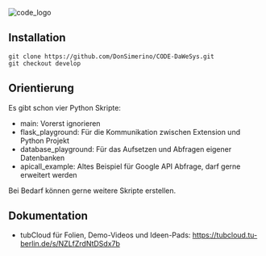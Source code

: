 ![code_logo](https://github.com/DonSimerino/CODE-DaWeSys/blob/758d38ba7d12108145f60b0537d93096739a921f/icons/code_logo.png)
## Installation
```
git clone https://github.com/DonSimerino/CODE-DaWeSys.git 
git checkout develop
```
## Orientierung
Es gibt schon vier Python Skripte:
* main: Vorerst ignorieren
* flask_playground: Für die Kommunikation zwischen Extension und Python Projekt
* database_playground: Für das Aufsetzen und Abfragen eigener Datenbanken
* apicall_example: Altes Beispiel für Google API Abfrage, darf gerne erweitert werden

Bei Bedarf können gerne weitere Skripte erstellen.

## Dokumentation
* tubCloud für Folien, Demo-Videos und Ideen-Pads: https://tubcloud.tu-berlin.de/s/NZLfZrdNtDSdx7b
